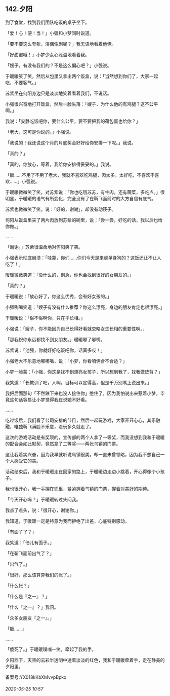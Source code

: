 ## 142.夕阳
到了食堂，找到我们团队吃饭的桌子坐下。


「爱！心！便！当！」小强和小梦同时说道。


「要不要这么夸张，演偶像剧呢？」我无语地看着他俩。


「好甜蜜哦！」小梦少女心泛滥地看着我。


「嫂子，有没有我们的？不是这么偏心吧？」小强说。


于暖暖笑了笑，然后从包里又拿出两个饭盒，说：「当然想到你们了，大家一起吃，不要客气。」


苏紫坐在何阳身边只是淡淡地笑着看着我们，不说话。


小强很兴奋地打开饭盒，然后一脸失落：「嫂子，为什么他的有鸡腿？这不公平啊。」


我说：「安静吃饭吧你，要什么公平，要不要把我的荷包蛋也给你？」


「老大，这可是你说的。」小强说。


「我说的！我还说这个月的月底奖金好好给你安排一下呢。」我说。


「真的？」


「真的，你放心，等着，我给你安排得妥妥的。」我说。


「额……不用了不用了老大，我就不喜欢吃鸡腿，肉太多，太好吃，不喜欢不喜欢……」小强说。


于暖暖微微笑了笑，对苏紫说：「你也吃哦苏苏，有牛肉，还有蔬菜，多吃点。」很明显，于暖暖的语气有所变化，完全没有了在靳飞面前时的大方自信有底气。


苏紫也微微笑了笑，说：「好的，谢谢」，却没有动筷子。


何阳从饭盒里夹了两片肉放到苏紫的碗里，说：「尝一尝，好吃的话，我以后也给你做。」


……


「谢谢。」苏紫很温柔地对何阳笑了笑。


小强表示彻底崩溃：「哇靠，你们……你们今天是来虐单身狗的？这饭还让不让人吃了！」


暖暖微微笑道：「没什么的，别急，你也会找到很好的女朋友的。」


「真的？」


于暖暖说：「放心好了，你这么优秀，会有好女孩的。」


小强咧嘴笑道：「嫂子有没有什么推荐？你这么漂亮，身边的朋友肯定也很漂亮。」


于暖暖说：「俗不俗啊你，只在乎长相。」


小强说：「嫂子，你不能因为自己长得好看就忽略女生长相的重要性啊。」


「那我祝你永远都找不到女朋友。」暖暖嘟了嘟嘴。


苏紫说：「池强，你就好好吃饭吧你，话真多哎！」


小强老大不乐意地嘟嘟嘴，说：「小梦，你看咱俩合不合适？」


小梦一脸蒙：「小强，你这是找不到漂亮女孩子，所以想到我了，找我做垫背？」


我笑道：「长教训了吧，人啊，目标可以定得高，但是千万别嘴上说出来。」


我把后面那句「不然跌下来也没人接住你」憋住了，因为我怕说出来惹着小梦，毕竟这句话容易让小梦觉得我在说她不好看。


……


吃过饭后，我们看了公司安排的节目，然后一起玩游戏，大家开开心心，其乐融融，唯独靳飞满脸不乐意，没玩多久就走了。


这次的游戏活动是有奖项的，宣传部的两个人拿了一等奖，而我没想到我和于暖暖的配合会如此默契，竟然拿了二等奖——两张乌镇的门票。


这让我着实兴奋，因为我早就听说乌镇很美，却一直未曾领略，因为我不想自己一个人感受它的美。


活动结束后，我和于暖暖走在回家的路上，于暖暖边走边小跳着，开心得像个小孩子。


我也很开心，我一手揣在兜里，紧紧握着乌镇的门票，握着对美好的期待。


「今天开心吗？」于暖暖转过头问我。


我点了点头，说：「很开心，谢谢你。」


我知道，于暖暖一定是特意为我而拒绝了出差，心底特别感动。


「有面子了？」


我笑道：「倍儿有面子。」


「在靳飞面前出气了？」


「出气了。」


「很好，那么该算算我们的账了。」


「什么帐？」


「什么是『之一』？」


「什么『之一』？」我问。


「众多女朋友『之一』。」


「额……」


……


「傻死了。」于暖暖噗嗤一笑，牵起了我的手。


夕阳西下，天空的云彩半透明中透着淡淡的红色，我和于暖暖牵着手，走在静美的夕阳里。


备案号:YX018kKbXMvvpBpkx


###### 2020-05-25 10:57
